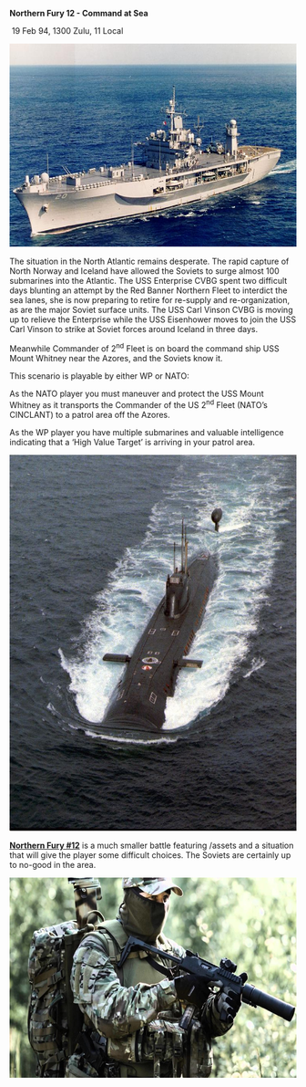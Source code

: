 **Northern Fury 12 - Command at Sea**

 19 Feb 94, 1300 Zulu, 11 Local

<img src="/assets\images\aar\nf\nfpart1\nf12\image1.jpeg" style="width:6.5in;height:3.71181in" alt="USS Mount Whitney (LCC-20) - Wikipedia" />

The situation in the North Atlantic remains desperate. The rapid capture
of North Norway and Iceland have allowed the Soviets to surge almost 100
submarines into the Atlantic. The USS Enterprise CVBG spent two
difficult days blunting an attempt by the Red Banner Northern Fleet to
interdict the sea lanes, she is now preparing to retire for re-supply
and re-organization, as are the major Soviet surface units. The USS Carl
Vinson CVBG is moving up to relieve the Enterprise while the USS
Eisenhower moves to join the USS Carl Vinson to strike at Soviet forces
around Iceland in three days.

Meanwhile Commander of 2<sup>nd</sup> Fleet is on board the command ship
USS Mount Whitney near the Azores, and the Soviets know it.

This scenario is playable by either WP or NATO:

As the NATO player you must maneuver and protect the USS Mount Whitney
as it transports the Commander of the US 2<sup>nd</sup> Fleet (NATO’s
CINCLANT) to a patrol area off the Azores.

As the WP player you have multiple submarines and valuable intelligence
indicating that a ‘High Value Target’ is arriving in your patrol area.

<img src="/assets\images\aar\nf\nfpart1\nf12\image2.jpeg" style="width:6.5in;height:6.86389in" alt="Victor class submarine - Alchetron, The Free Social Encyclopedia" />

**<u>Northern Fury \#12</u>** is a much smaller battle featuring /assets
and a situation that will give the player some difficult choices. The
Soviets are certainly up to no-good in the area.

<img src="/assets\images\aar\nf\nfpart1\nf12\image3.jpeg" style="width:6.5in;height:3.65625in" alt="army wallpaper 87 - 1920x1080 pixel - WallpaperPass" />
